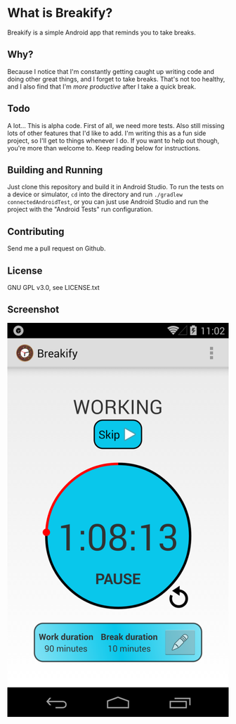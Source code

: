 What is Breakify?
=============
Breakify is a simple Android app that reminds you to take breaks.

Why?
---
Because I notice that I'm constantly getting caught up writing code and doing other great things, and I forget to take breaks. That's not too healthy, and I also find that I'm _more productive_ after I take a quick break.

Todo
---
A lot... This is alpha code.
First of all, we need more tests. Also still missing lots of other features that I'd like to add. I'm writing this as a fun side project, so I'll get to things whenever I do. If you want to help out though, you're more than welcome to. Keep reading below for instructions.

Building and Running
---
Just clone this repository and build it in Android Studio. To run the tests on a device or simulator, `cd` into the directory and run `./gradlew connectedAndroidTest`, or you can just use Android Studio and run the project with the "Android Tests" run configuration.

Contributing
---
Send me a pull request on Github.

License
---
GNU GPL v3.0, see LICENSE.txt

Screenshot
---
![Screenshot](screenshot.png "Screenshot")
